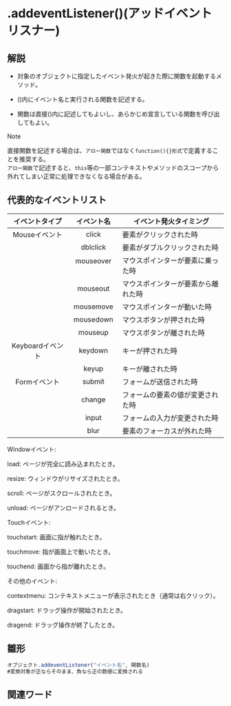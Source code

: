 # .addeventListener()(アッドイベントリスナー)  
## 解説  
* 対象のオブジェクトに指定したイベント発火が起きた際に関数を起動するメソッド。    
  
* ()内にイベント名と実行される関数を記述する。

* 関数は直接()内に記述してもよいし、あらかじめ宣言している関数を呼び出してもよい。
>[!NOTE]
>直接関数を記述する場合は、`アロー関数`ではなく`function(){}形式`で定義することを推奨する。  
>`アロー関数`で記述すると、`this`等の一部コンテキストやメソッドのスコープから外れてしまい正常に処理できなくなる場合がある。  

## 代表的なイベントリスト  

|イベントタイプ        | イベント名     |イベント発火タイミング               |  
|:-------------------:|:-------------:|-----------------------------------|
|Mouseイベント　       |click          |要素がクリックされた時               |
|                     |dblclick       |要素がダブルクリックされた時          |
|                     |mouseover  　  |マウスポインターが要素に乗った時      |
|                     |mouseout       |マウスポインターが要素から離れた時    | 
|                     |mousemove      |マウスポインターが動いた時           |
|                     |mousedown      |マウスボタンが押された時             |
|                     |mouseup        |マウスボタンが離された時             |
|Keyboardイベント      |keydown        |キーが押された時                    |
|                     |keyup          |キーが離された時                    |
|Formイベント          |submit         |フォームが送信された時               |
|                     |change         |フォームの要素の値が変更された時      |
|                     |input          |フォームの入力が変更された時          |
|                     |blur           |要素のフォーカスが外れた時            |　　
Windowイベント:

load: ページが完全に読み込まれたとき。

resize: ウィンドウがリサイズされたとき。

scroll: ページがスクロールされたとき。

unload: ページがアンロードされるとき。

Touchイベント:

touchstart: 画面に指が触れたとき。

touchmove: 指が画面上で動いたとき。

touchend: 画面から指が離れたとき。

その他のイベント:

contextmenu: コンテキストメニューが表示されたとき（通常は右クリック）。

dragstart: ドラッグ操作が開始されたとき。

dragend: ドラッグ操作が終了したとき。
## 雛形   
```js
オブジェクト.addeventListener("イベント名", 関数名)
#変換対象が正ならそのまま、負なら正の数値に変換される
```
## 関連ワード  
